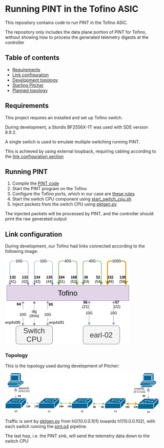 # Running PINT in the Tofino ASIC
This repository contains code to run PINT in the Tofino ASIC.

The repository only includes the data plane portion of PINT for Tofino, without showing how to process the generated telemetry digests at the controller

## Table of contents
* [Requirements](#requirements)
* [Link configuration](#link-configuration)
* [Development topology](#development-topology)
* [Starting Pitcher](#starting-pitcher)
* [Planned topology](#planned-topology)


## Requirements
This project requires an installed and set up Tofino switch.

During development, a Stordis BF2556X-1T was used with SDE version 8.9.2.

A single switch is used to emulate multiple switching running PINT.

This is achieved by using external loopback, requiring cabling according to the [link configuration section](#link-configuration)

## Running PINT
1. Compile the [PINT code](p4src/pint.p4)
2. Start the PINT program on the Tofino
3. Configure the Tofino ports, which in our case are [these rules](port_config.txt)
4. Start the switch CPU component using [start_switch_cpu.sh](start_switch_cpu.sh)
5. Inject packets from the switch CPU using [pktgen.py](pktgen.py)

The injected packets will be processed by PINT, and the controller should print the raw generated output

## Link configuration
During development, our Tofino had links connected according to the following image:

![Tofino link configuration](tofino_current_links.png?raw=true "Tofino link configuration")

### Topology
This is the topology used during development of Pitcher:

![Tofino current topology](tofino_current_topology.png?raw=true "Tofino current topology")

Traffic is sent by [pktgen.py](pktgen.py) from h0(10.0.0.101) towards h1(10.0.0.102), with each switch running the [pint.p4](p4src/pint.p4) pipeline.

The last hop, i.e. the PINT sink, will send the telemetry data down to the switch CPU
